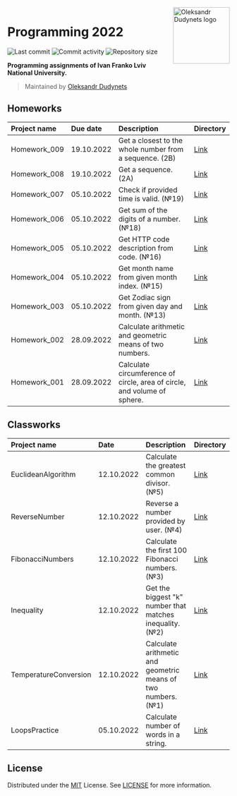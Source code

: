 <a href="https://github.com/dudynets/Programming-2022">
  <img align="right" src="https://user-images.githubusercontent.com/39008921/191470114-c074b17f-1c88-4af3-b089-1b14418cabf5.png" alt="Oleksandr Dudynets logo" width="128"/>
</a>
  
# Programming 2022

<p>
<img src="https://img.shields.io/github/last-commit/dudynets/Programming-2022?style=flat-square" alt="Last commit">
<img src="https://img.shields.io/github/commit-activity/m/dudynets/Programming-2022?style=flat-square" alt="Commit activity">
<img src="https://img.shields.io/github/repo-size/dudynets/Programming-2022?style=flat-square" alt="Repository size">
</p>

<p><strong>Programming assignments of Ivan Franko Lviv National University.</strong></p>

> Maintained by [Oleksandr Dudynets](https://dudynets.pp.ua)

## Homeworks

| Project name | Due date | Description | Directory | 
| :--- | :--- | :--- | :--- |
| Homework_009 | 19.10.2022 | Get a closest to the whole number from a sequence. (2B) | [Link](https://github.com/dudynets/Programming-2022/tree/main/homeworks/Homework_009) |
| Homework_008 | 19.10.2022 | Get a sequence. (2A) | [Link](https://github.com/dudynets/Programming-2022/tree/main/homeworks/Homework_008) |
| Homework_007 | 05.10.2022 | Check if provided time is valid. (№19) | [Link](https://github.com/dudynets/Programming-2022/tree/main/homeworks/Homework_007) |
| Homework_006 | 05.10.2022 | Get sum of the digits of a number. (№18) | [Link](https://github.com/dudynets/Programming-2022/tree/main/homeworks/Homework_006) |
| Homework_005 | 05.10.2022 | Get HTTP code description from code. (№16) | [Link](https://github.com/dudynets/Programming-2022/tree/main/homeworks/Homework_005) |
| Homework_004 | 05.10.2022 | Get month name from given month index. (№15) | [Link](https://github.com/dudynets/Programming-2022/tree/main/homeworks/Homework_004) |
| Homework_003 | 05.10.2022 | Get Zodiac sign from given day and month. (№13) | [Link](https://github.com/dudynets/Programming-2022/tree/main/homeworks/Homework_003) |
| Homework_002 | 28.09.2022 | Calculate arithmetic and geometric means of two numbers. | [Link](https://github.com/dudynets/Programming-2022/tree/main/homeworks/Homework_002) |
| Homework_001 | 28.09.2022 | Calculate circumference of circle, area of circle, and volume of sphere. | [Link](https://github.com/dudynets/Programming-2022/tree/main/homeworks/Homework_001) |

## Classworks

| Project name | Date | Description | Directory | 
| :--- | :--- | :--- | :--- |
| EuclideanAlgorithm | 12.10.2022 | Calculate the greatest common divisor. (№5) | [Link](https://github.com/dudynets/Programming-2022/tree/main/classworks/12.10.2022/EuclideanAlgorithm) |
| ReverseNumber | 12.10.2022 | Reverse a number provided by user. (№4) | [Link](https://github.com/dudynets/Programming-2022/tree/main/classworks/12.10.2022/ReverseNumber) |
| FibonacciNumbers | 12.10.2022 | Calculate the first 100 Fibonacci numbers. (№3) | [Link](https://github.com/dudynets/Programming-2022/tree/main/classworks/12.10.2022/FibonacciNumbers) |
| Inequality | 12.10.2022 | Get the biggest "k" number that matches inequality. (№2) | [Link](https://github.com/dudynets/Programming-2022/tree/main/classworks/12.10.2022/Inequality) |
| TemperatureConversion | 12.10.2022 | Calculate arithmetic and geometric means of two numbers. (№1) | [Link](https://github.com/dudynets/Programming-2022/tree/main/classworks/12.10.2022/TemperatureConversion) |
| LoopsPractice | 05.10.2022 | Calculate number of words in a string. | [Link](https://github.com/dudynets/Programming-2022/tree/main/classworks/05.10.2022/LoopsPractice) |

## License
Distributed under the [MIT](https://choosealicense.com/licenses/mit/) License. See [LICENSE](https://github.com/dudynets/Programming-2022/blob/main/LICENSE) for more information.
